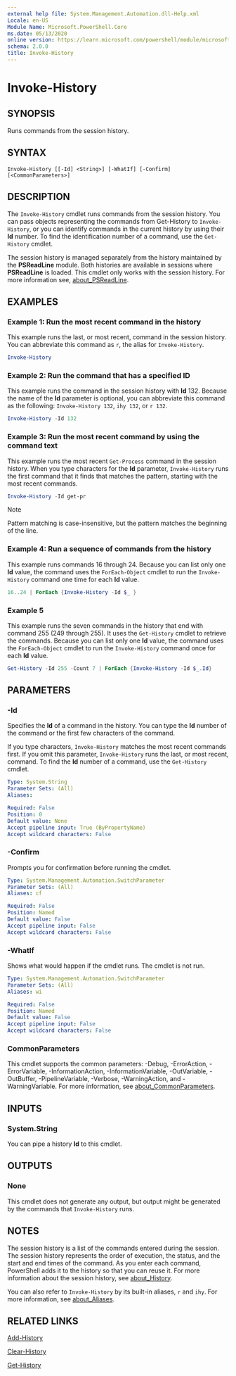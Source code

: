 ```yaml
---
external help file: System.Management.Automation.dll-Help.xml
Locale: en-US
Module Name: Microsoft.PowerShell.Core
ms.date: 05/13/2020
online version: https://learn.microsoft.com/powershell/module/microsoft.powershell.core/invoke-history?view=powershell-7&WT.mc_id=ps-gethelp
schema: 2.0.0
title: Invoke-History
---
```

# Invoke-History

## SYNOPSIS
Runs commands from the session history.

## SYNTAX

```
Invoke-History [[-Id] <String>] [-WhatIf] [-Confirm] [<CommonParameters>]
```

## DESCRIPTION

The `Invoke-History` cmdlet runs commands from the session history. You can pass objects
representing the commands from Get-History to `Invoke-History`, or you can identify commands in the
current history by using their **Id** number. To find the identification number of a command, use
the `Get-History` cmdlet.

The session history is managed separately from the history maintained by the **PSReadLine** module.
Both histories are available in sessions where **PSReadLine** is loaded. This cmdlet only works with
the session history. For more information see, [about_PSReadLine](../PSReadLine/About/about_PSReadLine.md).

## EXAMPLES

### Example 1: Run the most recent command in the history

This example runs the last, or most recent, command in the session history. You can abbreviate this
command as `r`, the alias for `Invoke-History`.

```powershell
Invoke-History
```

### Example 2: Run the command that has a specified ID

This example runs the command in the session history with **Id** 132. Because the name of the **Id**
parameter is optional, you can abbreviate this command as the following: `Invoke-History 132`,
`ihy 132`, or `r 132`.

```powershell
Invoke-History -Id 132
```

### Example 3: Run the most recent command by using the command text

This example runs the most recent `Get-Process` command in the session history. When you type
characters for the **Id** parameter, `Invoke-History` runs the first command that it finds that
matches the pattern, starting with the most recent commands.

```powershell
Invoke-History -Id get-pr
```

> [!NOTE]
> Pattern matching is case-insensitive, but the pattern matches the beginning of the line.

### Example 4: Run a sequence of commands from the history

This example runs commands 16 through 24. Because you can list only one **Id** value, the command
uses the `ForEach-Object` cmdlet to run the `Invoke-History` command one time for each **Id** value.

```powershell
16..24 | ForEach {Invoke-History -Id $_ }
```

### Example 5

This example runs the seven commands in the history that end with command 255 (249 through 255). It
uses the `Get-History` cmdlet to retrieve the commands. Because you can list only one **Id** value,
the command uses the `ForEach-Object` cmdlet to run the `Invoke-History` command once for each
**Id** value.

```powershell
Get-History -Id 255 -Count 7 | ForEach {Invoke-History -Id $_.Id}
```

## PARAMETERS

### -Id

Specifies the **Id** of a command in the history. You can type the **Id** number of the command or
the first few characters of the command.

If you type characters, `Invoke-History` matches the most recent commands first. If you omit this
parameter, `Invoke-History` runs the last, or most recent, command. To find the **Id** number of a
command, use the `Get-History` cmdlet.

```yaml
Type: System.String
Parameter Sets: (All)
Aliases:

Required: False
Position: 0
Default value: None
Accept pipeline input: True (ByPropertyName)
Accept wildcard characters: False
```

### -Confirm

Prompts you for confirmation before running the cmdlet.

```yaml
Type: System.Management.Automation.SwitchParameter
Parameter Sets: (All)
Aliases: cf

Required: False
Position: Named
Default value: False
Accept pipeline input: False
Accept wildcard characters: False
```

### -WhatIf

Shows what would happen if the cmdlet runs. The cmdlet is not run.

```yaml
Type: System.Management.Automation.SwitchParameter
Parameter Sets: (All)
Aliases: wi

Required: False
Position: Named
Default value: False
Accept pipeline input: False
Accept wildcard characters: False
```

### CommonParameters

This cmdlet supports the common parameters: -Debug, -ErrorAction, -ErrorVariable,
-InformationAction, -InformationVariable, -OutVariable, -OutBuffer, -PipelineVariable, -Verbose,
-WarningAction, and -WarningVariable. For more information, see
[about_CommonParameters](https://go.microsoft.com/fwlink/?LinkID=113216).

## INPUTS

### System.String

You can pipe a history **Id** to this cmdlet.

## OUTPUTS

### None

This cmdlet does not generate any output, but output might be generated by the commands that
`Invoke-History` runs.

## NOTES

The session history is a list of the commands entered during the session. The session history
represents the order of execution, the status, and the start and end times of the command. As you
enter each command, PowerShell adds it to the history so that you can reuse it. For more information
about the session history, see [about_History](About/about_History.md).

You can also refer to `Invoke-History` by its built-in aliases, `r` and `ihy`. For more information,
see [about_Aliases](About/about_Aliases.md).

## RELATED LINKS

[Add-History](Add-History.md)

[Clear-History](Clear-History.md)

[Get-History](Get-History.md)
